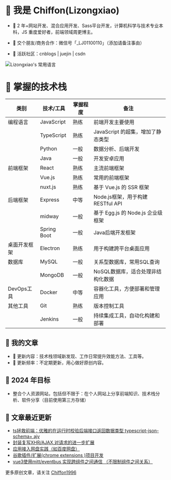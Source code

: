 # 🍰 我是 Chiffon(Lizongxiao)

- 🍎 2 年+网站开发、混合应用开发、Sass平台开发，计算机科学与技术专业本科，JS 重度爱好者，前端领域周更博主。

- 🍊 交个朋友/商务合作：微信号「_LJ01100110」（添加请备注事由）

- 🍉 活跃社区：cnblogs | juejin | csdn


![Lizongxiao's 常用语言](https://github-readme-stats.vercel.app/api/top-langs/?username=Lizongxiao&layout=compact&hide_border=true&langs_count=10)

# 🔧 掌握的技术栈

| 类别       | 技术/工具                | 掌握程度   | 备注                                |
| ---------- | ----------------------- | -------- | ----------------------------------- |
| 编程语言   | JavaScript              | 熟练      | 前端开发主要使用                    |
|            | TypeScript               | 熟练      | JavaScript 的超集，增加了静态类型                  |
|            | Python                  | 一般      | 数据分析、后端开发                  |
|            | Java                    | 一般      | 开发安卓应用                  |
| 前端框架   | React                   | 熟练      | 主流前端框架                       |
|            | Vue.js                  | 熟练     | 常用的前端框架                |
|            | nuxt.js                  | 熟练     | 基于 Vue.js 的 SSR 框架          |
| 后端框架   | Express                 | 中等      | Node.js框架，用于构建RESTful API     |
|            | midway                   | 一般     | 基于 Egg.js 的 Node.js 企业级框架    |
|            | Spring Boot             | 一般      | Java后端开发框架                    |
| 桌面开发框架 | Electron               | 熟练      | 用于构建跨平台桌面应用              |
| 数据库     | MySQL                   | 一般      | 关系型数据库，常用SQL查询            |
|            | MongoDB                 | 一般     | NoSQL数据库，适合处理非结构化数据    |
| DevOps工具 | Docker                  | 中等      | 容器化工具，方便部署和管理应用        |
| 其他工具   | Git                     | 熟练      | 版本控制工具                        |
|            | Jenkins                 | 一般      | 持续集成工具，自动化构建和部署        |


## 🍯 我的文章
  - 🍓 更新内容：技术栈领域新发现、工作日常提升效能方法、工具等。
  - 🍓 更新频率：不定期更新，用心做好原创内容。

## 🎯 2024 年目标
- 整合个人资源网站，包括但不限于：在个人网站上分享前端知识、技术栈分析、软件分享（目前使用第三方存储）

## 💭 文章最近更新
- [ts拯救前端：优雅的在运行时校验后端接口返回数据类型 typescript-json-schema+ ajv](https://www.cnblogs.com/zhengzhijian/p/18219996)
- [封装复写XHR/AJAX,对请求的进一步扩展](https://www.cnblogs.com/zhengzhijian/p/17960813)
- [应用接入网盘实践（如百度网盘）](https://www.cnblogs.com/zhengzhijian/p/17888535.html)
- [谷歌插件/扩展(chrome extensions )项目开发](https://www.cnblogs.com/zhengzhijian/p/17662200.html)
- [vue3使用mitt/eventbus 实现跨组件之间通信 （不限制组件之间关系）](https://www.cnblogs.com/zhengzhijian/p/17662200.html)

更多原创文章，请关注 [Chiffon1996](https://home.cnblogs.com/u/zhengzhijian)  
